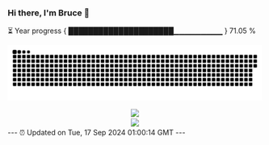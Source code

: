 ### Hi there, I'm Bruce 👋
⏳ Year progress { █████████████████████▁▁▁▁▁▁▁▁▁ } 71.05 %

![](https://raw.githubusercontent.com/Swiftie13st/Swiftie13st/main/assets/github-contribution-grid-snake-dark.svg)


<div align="center"> <img src="https://metrics.lecoq.io/Swiftie13st?template=classic&config.timezone=Asia%2FShanghai"> </div>

<div align="center"> <img src="https://github-readme-streak-stats.herokuapp.com/?user=Swiftie13st" /> </div>
---
⏰ Updated on Tue, 17 Sep 2024 01:00:14 GMT
---


